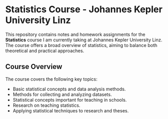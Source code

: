# Statistics Course - Johannes Kepler University Linz

This repository contains notes and homework assignments for the **Statistics** course I am currently taking at Johannes Kepler University Linz. The course offers a broad overview of statistics, aiming to balance both theoretical and practical approaches.

## Course Overview

The course covers the following key topics:
- Basic statistical concepts and data analysis methods.
- Methods for collecting and analyzing datasets.
- Statistical concepts important for teaching in schools.
- Research on teaching statistics.
- Applying statistical techniques to research and theses.
